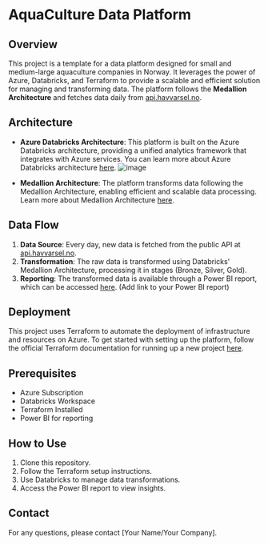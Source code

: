 # AquaCulture Data Platform

## Overview

This project is a template for a data platform designed for small and medium-large aquaculture companies in Norway. It leverages the power of Azure, Databricks, and Terraform to provide a scalable and efficient solution for managing and transforming data. The platform follows the **Medallion Architecture** and fetches data daily from [api.havvarsel.no](https://api.havvarsel.no).

## Architecture

- **Azure Databricks Architecture**: This platform is built on the Azure Databricks architecture, providing a unified analytics framework that integrates with Azure services. You can learn more about Azure Databricks architecture [here](https://learn.microsoft.com/en-us/azure/architecture/solution-ideas/articles/azure-databricks-modern-analytics-architecture).
  ![image](https://github.com/user-attachments/assets/66c5ac82-26cc-4eef-a3a5-b471881acac2)

- **Medallion Architecture**: The platform transforms data following the Medallion Architecture, enabling efficient and scalable data processing. Learn more about Medallion Architecture [here](https://learn.microsoft.com/en-us/azure/databricks/lakehouse/medallion). 

## Data Flow

1. **Data Source**: Every day, new data is fetched from the public API at [api.havvarsel.no](https://api.havvarsel.no).
2. **Transformation**: The raw data is transformed using Databricks' Medallion Architecture, processing it in stages (Bronze, Silver, Gold).
3. **Reporting**: The transformed data is available through a Power BI report, which can be accessed [here](#). (Add link to your Power BI report)

## Deployment

This project uses Terraform to automate the deployment of infrastructure and resources on Azure. To get started with setting up the platform, follow the official Terraform documentation for running up a new project [here](https://developer.hashicorp.com/terraform/cli/run).

## Prerequisites

- Azure Subscription
- Databricks Workspace
- Terraform Installed
- Power BI for reporting

## How to Use

1. Clone this repository.
2. Follow the Terraform setup instructions.
3. Use Databricks to manage data transformations.
4. Access the Power BI report to view insights.

## Contact

For any questions, please contact [Your Name/Your Company].
